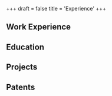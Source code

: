 +++
draft = false
title = 'Experience'
+++

## Work Experience

## Education

## Projects

## Patents

